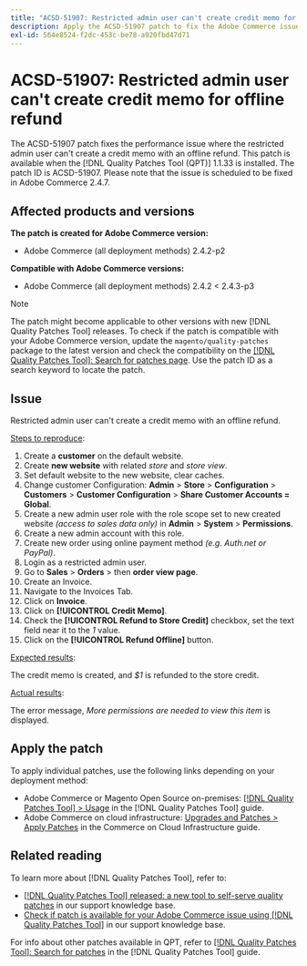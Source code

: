 ```yaml
---
title: "ACSD-51907: Restricted admin user can't create credit memo for offline refund"
description: Apply the ACSD-51907 patch to fix the Adobe Commerce issue where the restricted admin user can't create a credit memo with an offline refund.
exl-id: 564e8524-f2dc-453c-be78-a920fbd47d71
---
```

# ACSD-51907: Restricted admin user can't create credit memo for offline refund

The ACSD-51907 patch fixes the performance issue where the restricted admin user can't create a credit memo with an offline refund. This patch is available when the [!DNL Quality Patches Tool (QPT)] 1.1.33 is installed. The patch ID is ACSD-51907. Please note that the issue is scheduled to be fixed in Adobe Commerce 2.4.7.

## Affected products and versions

**The patch is created for Adobe Commerce version:**

* Adobe Commerce (all deployment methods) 2.4.2-p2

**Compatible with Adobe Commerce versions:**

* Adobe Commerce (all deployment methods) 2.4.2 < 2.4.3-p3

>[!NOTE]
>
>The patch might become applicable to other versions with new [!DNL Quality Patches Tool] releases. To check if the patch is compatible with your Adobe Commerce version, update the `magento/quality-patches` package to the latest version and check the compatibility on the [[!DNL Quality Patches Tool]: Search for patches page](https://experienceleague.adobe.com/tools/commerce-quality-patches/index.html). Use the patch ID as a search keyword to locate the patch.

## Issue

Restricted admin user can't create a credit memo with an offline refund.

<u>Steps to reproduce</u>:

1. Create a **customer** on the default website.
1. Create **new website** with related *store* and *store view*.
1. Set default website to the new website, clear caches.
1. Change customer Configuration: **Admin** > **Store** > **Configuration** > **Customers** > **Customer Configuration** > **Share Customer Accounts = Global**.
1. Create a new admin user role with the role scope set to new created website *(access to sales data only)* in **Admin** > **System** > **Permissions**.
1. Create a new admin account with this role.
1. Create new order using online payment method *(e.g. Auth.net or PayPal)*.
1. Login as a restricted admin user.
1. Go to **Sales** > **Orders** > then **order view page**.
1. Create an Invoice.
1. Navigate to the Invoices Tab.
1. Click on **Invoice**.
1. Click on **[!UICONTROL Credit Memo]**.
1. Check the **[!UICONTROL Refund to Store Credit]** checkbox, set the text field near it to the *1* value.
1. Click on the **[!UICONTROL Refund Offline]** button.

<u>Expected results</u>:

The credit memo is created, and *$1* is refunded to the store credit.

<u>Actual results</u>:

The error message, *More permissions are needed to view this item* is displayed.

## Apply the patch

To apply individual patches, use the following links depending on your deployment method:

* Adobe Commerce or Magento Open Source on-premises: [[!DNL Quality Patches Tool] > Usage](https://experienceleague.adobe.com/docs/commerce-operations/tools/quality-patches-tool/usage.html) in the [!DNL Quality Patches Tool] guide.
* Adobe Commerce on cloud infrastructure: [Upgrades and Patches > Apply Patches](https://experienceleague.adobe.com/docs/commerce-cloud-service/user-guide/develop/upgrade/apply-patches.html) in the Commerce on Cloud Infrastructure guide.

## Related reading

To learn more about [!DNL Quality Patches Tool], refer to:

* [[!DNL Quality Patches Tool] released: a new tool to self-serve quality patches](https://experienceleague.adobe.com/en/docs/commerce-knowledge-base/kb/announcements/commerce-announcements/magento-quality-patches-released-new-tool-to-self-serve-quality-patches) in our support knowledge base.
* [Check if patch is available for your Adobe Commerce issue using [!DNL Quality Patches Tool]](/help/tools/quality-patches-tool/patches-available-in-qpt/check-patch-for-magento-issue-with-magento-quality-patches.md) in our support knowledge base.

For info about other patches available in QPT, refer to [[!DNL Quality Patches Tool]: Search for patches](https://experienceleague.adobe.com/tools/commerce-quality-patches/index.html) in the [!DNL Quality Patches Tool] guide.
